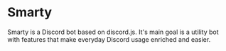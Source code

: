 # Smarty
Smarty is a Discord bot based on discord.js. It's main goal is a utility bot with features that make everyday Discord usage enriched and easier.
